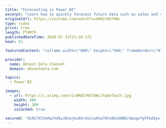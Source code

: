 ```yaml
---
title: "Forecasting in Power BI"
excerpt: "Learn how to quickly forecast future data such as sales and values with the analytics pane in Power BI."
originalUrl: https://youtube.com/watch?v=mMd2rKK7dWc
type: video
price: Free
length: PT4M7S
publishedDateTime: 2020-07-31T23:16:17Z
heat: 51

featuredContent: "<iframe width=\"800\" height=\"500\" frameborder=\"0\" src=\"https://www.youtube.com/embed/mMd2rKK7dWc\" allow=\"accelerometer; autoplay; encrypted-media; gyroscope; picture-in-picture\" allowfullscreen></iframe>"

provider:
  name: Absent Data Channel
  domain: absentdata.com

topics:
  - Power BI

images:
  - url: https://i.ytimg.com/vi/mMd2rKK7dWc/hqdefault.jpg
    width: 480
    height: 360
    isCached: true

secured: "dcMilKtSkHqJVd6yJBzwjku0GrduCzwAVa7HCe0bsGHBO/dpaqofgTFmZAyxf9Rd7bOa0QOdHhSw6V1U6vryNj0HTJyGL0q/IYM0DerVI/HizaxNTuMo2DYgBtRuJj5xfqlYmvUwLfadZv797v8+lHZw/tulv2Si0xfo1B/JWDwuRqM6hMn0Y6uFqoUo3KDSv9FKs1hnPdpjwKu83+WsWGEUL7YBSjr3NodIvEy3DHmGU2/7huuoLERTGH1IRddjIBGeazal3qT8FFTPCKOO2qzP3zrbo8b8MtPD0fXnIgyDcvuRMQezkqpX8+k9CVjXEDZPN7hRalhX9SsdWLuad4sQ43LdDX9BMSkHXN3jEjnpItOU9Tn2KUUIn1FTs7BxDiYx1C5hZpmmDoV47n801uMzgEf5b1CuOT+Yv5itmRw=;oN0lh60y8vIXlTU5C2H2EA=="
---
```


